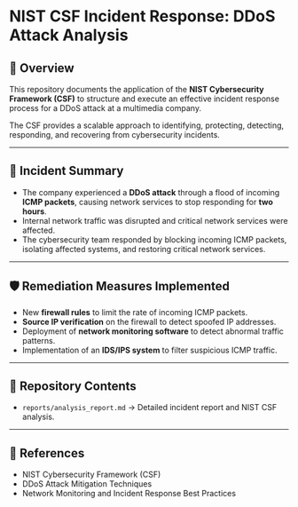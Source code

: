 # NIST CSF Incident Response: DDoS Attack Analysis

## 📌 Overview
This repository documents the application of the **NIST Cybersecurity Framework (CSF)** to structure and execute an effective incident response process for a DDoS attack at a multimedia company.  

The CSF provides a scalable approach to identifying, protecting, detecting, responding, and recovering from cybersecurity incidents.

---

## 🔎 Incident Summary
- The company experienced a **DDoS attack** through a flood of incoming **ICMP packets**, causing network services to stop responding for **two hours**.  
- Internal network traffic was disrupted and critical network services were affected.  
- The cybersecurity team responded by blocking incoming ICMP packets, isolating affected systems, and restoring critical network services.  

---

## 🛡️ Remediation Measures Implemented
- New **firewall rules** to limit the rate of incoming ICMP packets.  
- **Source IP verification** on the firewall to detect spoofed IP addresses.  
- Deployment of **network monitoring software** to detect abnormal traffic patterns.  
- Implementation of an **IDS/IPS system** to filter suspicious ICMP traffic.  

---

## 📂 Repository Contents
- `reports/analysis_report.md` → Detailed incident report and NIST CSF analysis.
  
---

## 📖 References
- NIST Cybersecurity Framework (CSF)  
- DDoS Attack Mitigation Techniques  
- Network Monitoring and Incident Response Best Practices  
